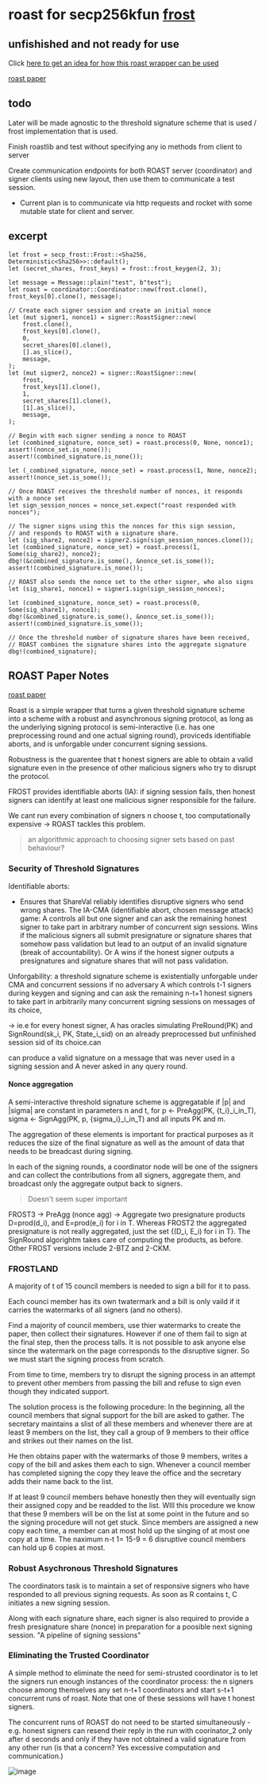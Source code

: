 # roast for secp256kfun [frost](https://github.com/LLFourn/secp256kfun/blob/master/schnorr_fun/src/frost.rs)
## unfishished and not ready for use


Click [here to get an idea for how this roast wrapper can be used](https://github.com/nickfarrow/roast/blob/master/src/main.rs)

[roast paper](https://eprint.iacr.org/2022/550.pdf)

## todo
Later will be made agnostic to the threshold signature scheme that is used / frost implementation that is used.

Finish roastlib and test without specifying any io methods from client to server

Create communication endpoints for both ROAST server (coordinator) and signer clients using new layout, then use them to communicate a test session.
* Current plan is to communicate via http requests and rocket with some mutable state for client and server.

## excerpt
```
let frost = secp_frost::Frost::<Sha256, Deterministic<Sha256>>::default();
let (secret_shares, frost_keys) = frost::frost_keygen(2, 3);

let message = Message::plain("test", b"test");
let roast = coordinator::Coordinator::new(frost.clone(), frost_keys[0].clone(), message);

// Create each signer session and create an initial nonce
let (mut signer1, nonce1) = signer::RoastSigner::new(
    frost.clone(),
    frost_keys[0].clone(),
    0,
    secret_shares[0].clone(),
    [].as_slice(),
    message,
);
let (mut signer2, nonce2) = signer::RoastSigner::new(
    frost,
    frost_keys[1].clone(),
    1,
    secret_shares[1].clone(),
    [1].as_slice(),
    message,
);

// Begin with each signer sending a nonce to ROAST
let (combined_signature, nonce_set) = roast.process(0, None, nonce1);
assert!(nonce_set.is_none());
assert!(combined_signature.is_none());

let (_combined_signature, nonce_set) = roast.process(1, None, nonce2);
assert!(nonce_set.is_some());

// Once ROAST receives the threshold number of nonces, it responds with a nonce set
let sign_session_nonces = nonce_set.expect("roast responded with nonces");

// The signer signs using this the nonces for this sign session,
// and responds to ROAST with a signature share.
let (sig_share2, nonce2) = signer2.sign(sign_session_nonces.clone());
let (combined_signature, nonce_set) = roast.process(1, Some(sig_share2), nonce2);
dbg!(&combined_signature.is_some(), &nonce_set.is_some());
assert!(combined_signature.is_none());

// ROAST also sends the nonce set to the other signer, who also signs
let (sig_share1, nonce1) = signer1.sign(sign_session_nonces);

let (combined_signature, nonce_set) = roast.process(0, Some(sig_share1), nonce1);
dbg!(&combined_signature.is_some(), &nonce_set.is_some());
assert!(combined_signature.is_some());

// Once the threshold number of signature shares have been received,
// ROAST combines the signature shares into the aggregate signature
dbg!(combined_signature);
```

## ROAST Paper Notes
[roast paper](https://eprint.iacr.org/2022/550.pdf)

Roast is a simple wrapper that turns a given threshold signature scheme into a scheme with a robust and asynchronous signing protocol, as long as the underlying signing protocol is semi-interactive (i.e. has one preprocessing round and one actual signing round), proviceds identifiable aborts, and is unforgable under concurrent signing sessions.


Robustness is the guarentee that t honest signers are able to obtain a valid signature even in the presence of other malicious signers who try to disrupt the protocol. 


FROST provides identifiable aborts (IA): if signing session fails, then honest signers can identify at least one malicious signer responsible for the failure.

We cant run every combination of signers n choose t, too computationally expensive -> ROAST tackles this problem. 
>an algorithmic approach to choosing signer sets based on past behaviour?




### Security of Threshold Signatures

Identifiable aborts:
 - Ensures that ShareVal reliably identifies disruptive signers who send wrong shares. The IA-CMA (identifiable abort, chosen message attack) game: A controls all but one signer and can ask the remaining honest signer to take part in arbitrary number of concurrent sign sessions. Wins if the malicious signers all submit presignature or signature shares that somehow pass validation but lead to an output of an invalid signature (break of accountability). Or A wins if the honest signer outputs a presignatures and signature shares that will not pass validation.


Unforgability: a threshold signature scheme is existentially unforgable under CMA and concurrent sessions if no adversary A which controls t-1 signers during keygen and signing and can ask the remaining n-t+1 honest signers to take part in arbitrarily many concurrent signing sessions on messages of its choice,

-> ie.e for every honest signer, A has oracles simulating PreRound(PK) and SignRound(sk_i, PK, State_i_sid) on an already preprocessed but unfinished session sid of its choice.can 

can produce a valid signature on a message that was never used in a signing session and A never asked in any query round.


#### Nonce aggregation
A semi-interactive threshold signature scheme is aggregatable if |p| and |sigma| are constant in parameters n and t, for p <- PreAgg(PK, {t_i}_i_in_T), sigma <- SignAgg(PK, p, {sigma_i}_i_in_T) and all inputs PK and m.

The aggregation of these elements is important for practical purposes as it reduces the size of the final signature as well as the amount of data that needs to be breadcast during signing.

In each of the signing rounds, a coordinator node will be one of the ssigners and can collect the contributions from all signers, aggregate them, and broadcast only the aggregate output back to signers.

> Doesn't seem super important

FROST3 -> PreAgg (nonce agg) -> Aggregate two presignature products D=prod(d_i), and E=prod(e_i) for i in T. Whereas FROST2 the aggregated presignature is not really aggregated, just the set {(D_i, E_i) for i in T}. The SignRound algorightm takes care of computing the products, as before. Other FROST versions include 2-BTZ and 2-CKM.

### FROSTLAND
A majority of t of 15 council members is needed to sign a bill for it to pass.

Each counci member has its own twatermark and a bill is only vaild if it carries the watermarks of all signers (and no others).

Find a majority of council members, use thier watermarks to create the paper, then collect their signatures. However if one of them fail to sign at the final step, then the process talls. It is not possible to ask anyone else since the watermark on the page corresponds to the disruptive signer. So we must start the signing process from scratch.

From time to time, members try to disrupt the signing process in an attempt to prevent other members from passing the bill and refuse to sign even though they indicated support. 

The solution process is the following procedure: 
In the beginning, all the council members that signal support for the bill are asked to gather. The secretary maintains a slist of all these members and whenever there are at least 9 members on the list, they call a group of 9 members to their office and strikes out their names on the list.

He then obtains paper with the watermarks of those 9 members, writes a copy of the bill and askes them each to sign. Whenever a council member has completed signing the copy they leave the office and the secretary adds their name back to the list.

If at least 9 council members behave honestly then they will eventually sign their assigned copy and be readded to the list. WIll this procedure we know that these 9 members will be on the list at some point in the future and so the signing procedure will not get stuck. Since members are assigned a new copy each time, a member can at most hold up the singing of at most one copy at a time. The naximum n-t 1= 15-9 = 6 disruptive council members can hold up 6 copies at most.

### Robust Asychronous Threshold Signatures

The coordinators task is to maintain a set of responsive signers who have responded to all previous signing requests. As soon as R contains  t, C initiates a new signing session.

Along with each signature share, each signer is also required to provide a fresh presignature share (nonce) in preparation for a poosible next signing session. "A pipeline of signing sessions"


### Eliminating the Trusted Coordinator
A simple method to eliminate the need for semi-strusted coordinator is to let the signers run enough instances of the coordinator process: the n signers choose among themselves any set n-t+1 coordinators and start s-t+1 concurrent runs of roast. Note that one of these sessions will have t honest signers.

The concurrent runs of ROAST do not need to be started simultaneously - e.g. honest signers can resend their reply in the run with coorinator_2 only after d seconds and only if they have not obtained a valid signature from any other run (is that a concern? Yes excessive computation and communication.)


![image](https://user-images.githubusercontent.com/24557779/192925900-3c15cddf-a467-47be-80a5-3b04b0acbd47.png)
